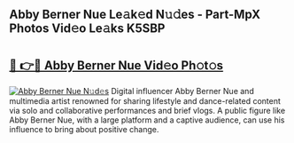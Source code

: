 ## Abby Berner Nue Le𝚊k𝚎d N𝚞𝚍es - Part-MpX Photos Vid𝚎o Le𝚊ks K5SBP

# <h2><a href="http://fb817vy.evod.top/?m=Abby+Berner+Nue">🔗 👉🔴 Abby Berner Nue Vid𝚎o Ph𝚘t𝚘s</a></h2>

[![Abby Berner Nue N𝚞d𝚎s](https://i.imgur.com/8V9OHl7.gif)](http://fb817vy.evod.top/?m=Abby+Berner+Nue)
Digital influencer Abby Berner Nue and multimedia artist renowned for sharing lifestyle and dance-related content via solo and collaborative performances and brief vlogs. A public figure like Abby Berner Nue, with a large platform and a captive audience, can use his influence to bring about positive change. 
